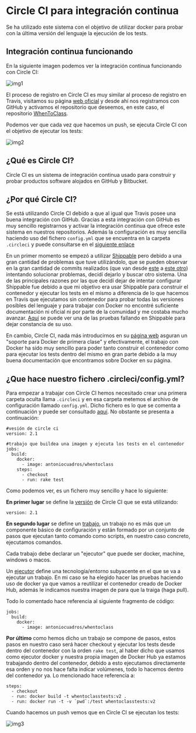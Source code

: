 # Circle CI para integración continua
Se ha utilizado este sistema con el objetivo de utilizar docker para probar con la última versión del lenguaje la ejecución de los tests.

## Integración continua funcionando

En la siguiente imagen podemos ver la integración continua funcionando con Circle CI:

![img1](https://github.com/antoniocuadros/WhenToClass/blob/master/docs/IntegracionContinua/images/circleci/1.png)

El proceso de registro en Circle CI es muy similar al proceso de registro en Travis, visitamos su página [web oficial](https://circleci.com/) y desde ahí nos registramos con GitHub y activamos el repositorio que deseemos, en este caso, el repositorio [WhenToClass](https://github.com/antoniocuadros/WhenToClass).

Podemos ver que cada vez que hacemos un push, se ejecuta Circle CI con el objetivo de ejecutar los tests:

![img2](https://github.com/antoniocuadros/WhenToClass/blob/master/docs/IntegracionContinua/images/circleci/2.png)

## ¿Qué es Circle CI?
Circle CI es un sistema de integración continua usado para construir y probar productos software alojados en GitHub y Bitbucket.

## ¿Por qué Circle CI?
Se está utilizando Circle CI debido a que al igual que Travis posee una buena integración con GitHub. Gracias a esta integración con GitHub es muy sencillo registrarnos y activar la integración continua que ofrece este sistema en nuestros repositorios. Además la configuración es muy sencilla haciendo uso del fichero `config.yml` que se encuentra en la carpeta `.circleci` y puede consultarse en el [siguiente enlace](https://github.com/antoniocuadros/WhenToClass/blob/master/.circleci/config.yml)

En un primer momento se empezó a utilizar [Shippable](https://www.shippable.com/) pero debido a una gran cantidad de problemas que tuve utilizándolo, que se pueden observar en la gran cantidad de commits realizados (que van desde [este](https://github.com/antoniocuadros/WhenToClass/commit/6cdafd034e299b6669bcbd9cb63c7fe1803887f0)  a [este otro](https://github.com/antoniocuadros/WhenToClass/commit/d00e223e48c9ff46ce83ac61938cd61c44b01e2c)) intentando solucionar problemas, decidí dejarlo y buscar otro sistema. Una de las principales razones por las que decidí dejar de intentar configurar Shippable fue debido a que mi objetivo era usar Shippable para construir el contenedor y ejecutar los tests en el mismo a diferencia de lo que hacemos en Travis que ejecutamos sin contenedor para probar todas las versiones posibles del lenguaje y para trabajar con Docker no encontré suficiente documentación ni oficial ni por parte de la comunidad y me costaba mucho avanzar. [Aquí](https://app.shippable.com/github/antoniocuadros/WhenToClass/runs/32/1/console) se puede ver una de las pruebas fallando en Shippable para dejar constancia de su uso.

En cambio, Circle CI, nada más introducirnos en su [página web](https://circleci.com/product/#features) asguran un "soporte para Docker de primera clase" y efectivamente, el trabajo con Docker ha sido muy sencillo para poder tanto construir el contenedor como para ejecutar los tests dentro del mismo en gran parte debido a la muy buena documentación que encontramos sobre Docker en su página.

## ¿Que hace nuestro fichero .circleci/config.yml?

Para empezar a trabajar con Circle CI hemos necesitado crear una primera carpeta oculta llama `.circleci` y en esa carpeta metemos el archivo de configuración llamado `config.yml`. Dicho fichero es lo que se comenta a continuación y puede ser consultado [aquí](https://github.com/antoniocuadros/WhenToClass/blob/master/.circleci/config.yml). No obstante se presenta a continuación:

```
#vesión de circle ci
version: 2.1

#trabajo que buildea una imagen y ejecuta los tests en el contenedor
jobs:
  build:
    docker:
      - image: antoniocuadros/whentoclass
    steps:
      - checkout
      - run: rake test
```

Como podemos ver, es un fichero muy sencillo y hace lo siguiente:

**En primer lugar** se define la [versión](https://circleci.com/docs/reference-2-1/#version) de Circle CI que se está utilizando:

```
version: 2.1
```

**En segundo lugar** se define un [trabajo](https://circleci.com/docs/2.0/concepts/#jobs), un trabajo no es más que un componente básico de configuración y están formado por un conjunto de pasos que ejecutan tanto comando como scripts, en nuestro caso concreto, ejecutamos comandos.

Cada trabajo debe declarar un "ejecutor" que puede ser docker, machine, windows o macos.

Un [ejecutor](https://circleci.com/docs/2.0/concepts/#executors-and-images) define una tecnología/entorno subyacente en el que se va a ejecutar un trabajo. En mi caso se ha elegido hacer las pruebas haciendo uso de docker ya que vamos a reutilizar el contenedor creado de Docker Hub, además le indicamos nuestra imagen de para que la traiga (haga pull).

Todo lo comentado hace referencia al siguiente fragmento de código:

```
jobs:
  build:
    docker:
      - image: antoniocuadros/whentoclass
```

**Por último** como hemos dicho un trabajo se compone de pasos, estos pasos en nuestro caso será hacer checkout y ejecutar los tests desde dentro del contenedor con la orden `rake test`, al haber dicho que usamos como ejecutor docker y nuestra propia imagen de Docker Hub ya estamos trabajando dentro del contenedor, debido a esto ejecutamos directamente esa orden y no nos hace falta indicar volúmenes, todo lo hacemos dentro del contenedor ya. Lo mencionado hace referencia a:

```
steps:
  - checkout
  - run: docker build -t whentoclasstests:v2 .
  - run: docker run -t -v `pwd`:/test whentoclasstests:v2
```

Cuando hacemos un push vemos que en Circle CI se ejecutan los tests:

![img3](https://github.com/antoniocuadros/WhenToClass/blob/master/docs/IntegracionContinua/images/circleci/3.png)